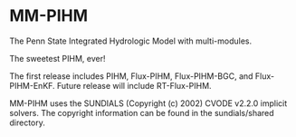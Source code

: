 MM-PIHM
=======

The Penn State Integrated Hydrologic Model with multi-modules.

The sweetest PIHM, ever!

The first release includes PIHM, Flux-PIHM, Flux-PIHM-BGC, and Flux-PIHM-EnKF.
Future release will include RT-Flux-PIHM.

MM-PIHM uses the SUNDIALS (Copyright (c) 2002) CVODE v2.2.0 implicit solvers.
The copyright information can be found in the sundials/shared directory.
